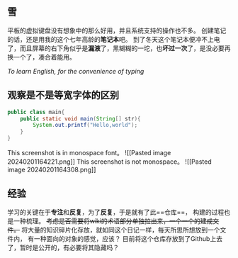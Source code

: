 ## 雪
平板的虚拟键盘没有想象中的那么好用，并且系统支持的操作也不多。
创建笔记的话，还是用我的这个七年高龄的**笔记本**吧。
到了冬天这个笔记本便冲不上电了，而且屏幕的右下角似乎是**漏液**了，黑糊糊的一坨，也**坏过一次**了，是没必要再换一个了，凑合着能用。

*To learn English, for the convenience of typing*
## 观察是不是等宽字体的区别
```java
public class main{
	public static void main(String[] str){
		System.out.printf("Hello,world");
	}
}
```

This screenshot is in monospace font。
![[Pasted image 20240201164221.png]]
This screenshot is not monospace。
![[Pasted image 20240201164308.png]]
## 经验
学习的关键在于**专注**和**反复**，为了**反复**，于是就有了此==仓库==，
构建的过程也是一种梳理。
~~考虑是否需要将wiki的术语部分单独拉出来，一个一个的建成文件。~~
将大量的知识碎片化存放，就如同这个日记一样，每天所思所想放到一个文件内，
有一种面向的对象的感觉，应该？
目前将这个仓库存放到了Github上去了，暂时是公开的，有必要将其隐藏吗？